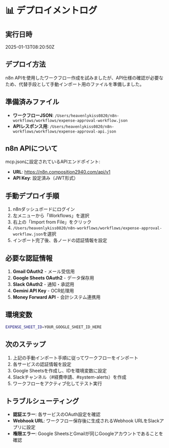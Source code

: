 # 📊 デプロイメントログ

## 実行日時
2025-01-13T08:20:50Z

## デプロイ方法
n8n APIを使用したワークフロー作成を試みましたが、API仕様の確認が必要なため、代替手段として手動インポート用のファイルを準備しました。

## 準備済みファイル
- **ワークフローJSON**: `/Users/heavenlykiss0820/n8n-workflows/workflows/expense-approval-workflow.json`
- **APIレスポンス用**: `/Users/heavenlykiss0820/n8n-workflows/workflows/expense-approval-api.json`

## n8n APIについて
mcp.jsonに設定されているAPIエンドポイント:
- **URL**: https://n8n.composition2940.com/api/v1
- **API Key**: 設定済み（JWT形式）

## 手動デプロイ手順
1. n8nダッシュボードにログイン
2. 左メニューから「Workflows」を選択
3. 右上の「Import from File」をクリック
4. `/Users/heavenlykiss0820/n8n-workflows/workflows/expense-approval-workflow.json`を選択
5. インポート完了後、各ノードの認証情報を設定

## 必要な認証情報
1. **Gmail OAuth2** - メール受信用
2. **Google Sheets OAuth2** - データ保存用
3. **Slack OAuth2** - 通知・承認用
4. **Gemini API Key** - OCR処理用
5. **Money Forward API** - 会計システム連携用

## 環境変数
```bash
EXPENSE_SHEET_ID=YOUR_GOOGLE_SHEET_ID_HERE
```

## 次のステップ
1. 上記の手動インポート手順に従ってワークフローをインポート
2. 各サービスの認証情報を設定
3. Google Sheetsを作成し、IDを環境変数に設定
4. Slackチャンネル（#経費申請、#system-alerts）を作成
5. ワークフローをアクティブ化してテスト実行

## トラブルシューティング
- **認証エラー**: 各サービスのOAuth設定を確認
- **Webhook URL**: ワークフロー保存後に生成されるWebhook URLをSlackアプリに設定
- **権限エラー**: Google SheetsとGmailが同じGoogleアカウントであることを確認